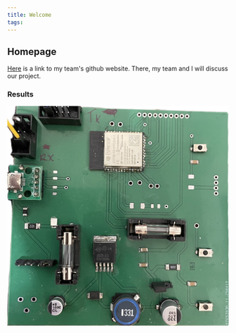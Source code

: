 ```yaml
---
title: Welcome
tags:
---
```


## Homepage

[Here](https://egr314-2025-s-202.github.io/team202.github.io/) is a link to my team's github website. There, my team and I will discuss our project.

### Results

![PERSONAL PCB](./subfolder/RL_PCB.jpg)

